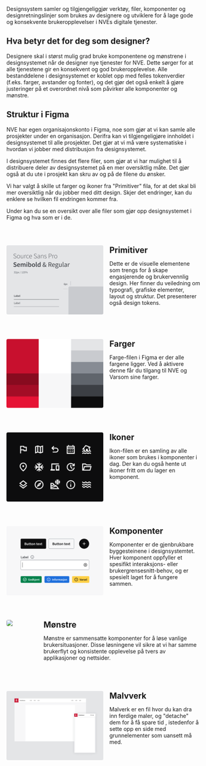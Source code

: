 <PageHeader title="For designere" imagePath="designer"  />

Designsystem samler og tilgjengeliggjør verktøy, filer, komponenter og designretningslinjer som brukes av designere og utviklere for å lage gode og konsekvente brukeropplevelser i NVEs digitale tjenester.

## Hva betyr det for deg som designer?

Designere skal i størst mulig grad bruke komponentene og mønstrene i designsystemet når de designer nye tjenester for NVE. Dette sørger for at alle tjenestene gir en konsekvent og god brukeropplevelse. Alle bestanddelene i designsystemet er koblet opp med felles tokenverdier (f.eks. farger, avstander og fonter), og det gjør det også enkelt å gjøre justeringer på et overordnet nivå som påvirker alle komponenter og mønstre.

## Struktur i Figma

NVE har egen organisajonskonto i Figma, noe som gjør at vi kan samle alle prosjekter under en organisasjon. Derifra kan vi tilgjengeligjøre innholdet i designsystemet til alle prosjekter. Det gjør at vi må være systematiske i hvordan vi jobber med distribusjon fra designsystemet.

I designsystemet finnes det flere filer, som gjør at vi har mulighet til å distribuere deler av designsystemet på en mer oversiktlig måte. Det gjør også at du ute i prosjekt kan skru av og på de filene du ønsker.

Vi har valgt å skille ut farger og ikoner fra "Primitiver" fila, for at det skal bli mer oversiktlig når du jobber med ditt design. Skjer det endringer, kan du enklere se hvilken fil endringen kommer fra.

Under kan du se en oversikt over alle filer som gjør opp designsystemet i Figma og hva som er i de.

<style>
  .left-image-container {
    display: flex;
    align-items: flex-start;
    margin-top: 4rem;
  }
  .left-image-container img {
    margin-right: 1rem;
    padding-top: 0rem;
    border-radius: 4px;
  }

  .h2-style {
    border-top: none !important;
    margin:0 !important;  
    padding:0 !important;
  }
</style>

<div class="left-image-container">
  <img src="../../assets/images/primitiver.png" width="50%">
  <div>
    <h2 class="h2-style">Primitiver</h2>
    <p>Dette er de visuelle elementene som trengs for å skape engasjerende og brukervennlig design. Her finner du veiledning om typografi, grafiske elementer, layout og struktur. Det presenterer også design tokens.</p>
    <LinkButton URL="https://nve.frontify.com/" text="Åpne i Figma" :openInNewTab="true"/>
  </div>
</div>

<div class="left-image-container">
  <img src="../../assets/images/farger.png" width="50%">
  <div>
    <h2 class="h2-style">Farger</h2>
    <p>Farge-filen i Figma er der alle fargene ligger. Ved å aktivere denne får du tilgang til NVE og Varsom sine farger.</p>
    <LinkButton URL="https://nve.frontify.com/" text="Åpne i Figma" :openInNewTab="true"/>
  </div>
</div>

<div class="left-image-container">
  <img src="../../assets/images/ikoner.png" width="50%">
  <div>
    <h2 class="h2-style">Ikoner</h2>
    <p>Ikon-filen er en samling av alle ikoner som brukes i komponenter i dag. Der kan du også hente ut ikoner fritt om du lager en komponent.</p>
    <LinkButton URL="https://nve.frontify.com/" text="Åpne i Figma" :openInNewTab="true"/>
  </div>
</div>

<div class="left-image-container">
  <img src="../../assets/images/komponenter.png" width="50%">
  <div>
    <h2 class="h2-style">Komponenter</h2>
    <p>Komponenter er de gjenbrukbare byggesteinene i designsystemtet. Hver komponent oppfyller et spesifikt interaksjons- eller brukergrensesnitt-behov, og er spesielt laget for å fungere sammen.</p>
    <LinkButton URL="https://nve.frontify.com/" text="Åpne i Figma" :openInNewTab="true"/>
  </div>
</div>

<div class="left-image-container">
  <img src="../../assets/images/mønstre.png" width="50%">
  <div>
    <h2 class="h2-style">Mønstre</h2>
    <p>Mønstre er sammensatte komponenter for å løse vanlige brukersituasjoner. Disse løsningene vil sikre at vi har samme brukerflyt og konsistente opplevelse på tvers av applikasjoner og nettsider.</p>
    <LinkButton URL="https://nve.frontify.com/" text="Åpne i Figma" :openInNewTab="true"/>
  </div>
</div>

<div class="left-image-container">
  <img src="../../assets/images/malverk.png" width="50%">
  <div>
    <h2 class="h2-style">Malvverk</h2>
    <p>Malverk er en fil hvor du kan dra inn ferdige maler, og "detache" dem for å få spare tid , istedenfor å sette opp en side med grunnelementer som uansett må med.</p>
    <LinkButton URL="https://nve.frontify.com/" text="Åpne i Figma" :openInNewTab="true"/>
  </div>
</div>
